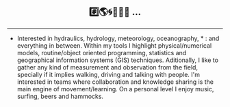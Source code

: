 ## <div align='center'> #️⃣🌎🌀🌊🚦🧀 ... </div>

---

* Interested in hydraulics, hydrology, meteorology, oceanography, * : and everything in between. Within my tools I highlight physical/numerical models, routine/object oriented programming, statistics and geographical information systems (GIS) techniques.  Aditionally, I like to gather any kind of measurement and observation from the field, specially if it implies walking, driving and talking with people. I'm interested in teams where collaboration and knowledge sharing is the main engine of movement/learning. On a personal level I enjoy music, surfing, beers and hammocks.

<!---
Profesional de la ingeniería y ciencias, interesado en resolver problemas asociados a la sustentabilidad de los sistemas naturales. En general me interesa el ciclo hidrológico, donde destaco disciplinas como la hidrología, hidráulica, meteorología, oceanografía, y limnología. Para analizar y estudiar problemas en estas temáticas utilizo herramientas de modelamiento matemático, estadística, programación orientada a rutinas/objetos y tecnicas propias de sistemas de información geográfica (SIG). Me interesa el trabajo de campo para levantar información e instalar instrumentos de terreno. Laboralmente me interesa el trabajo en equipos donde la colaboración e intercambio de conocimientos sea el principal motor de movimiento y aprendizaje. Personalmente disfruto de la musica, el surf, la lectura, el cine y las hamacas. 


lgvivanco96/lgvivanco96 is a ✨ special ✨ repository because its `README.md` (this file) appears on your GitHub profile.
You can click the Preview link to take a look at your changes.
--->
